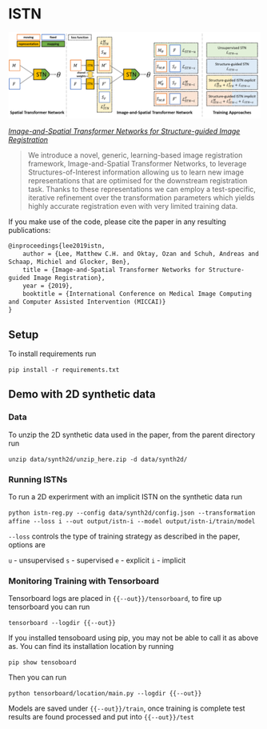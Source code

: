 # ISTN
![Image-and-Spatial Transformer Networks](istn_overview.PNG)

[_Image-and-Spatial Transformer Networks for Structure-guided Image Registration_](http://wp.doc.ic.ac.uk/bglocker/publication/lee2019miccai/)

> We introduce a novel, generic, learning-based image registration framework, Image-and-Spatial Transformer Networks, to leverage Structures-of-Interest information allowing us to learn new image representations that are optimised for the downstream registration task. Thanks to these representations we can employ a test-specific, iterative refinement over the transformation parameters which yields highly accurate registration even with very limited training data.

If you make use of the code, please cite the paper in any resulting publications:
```
@inproceedings{lee2019istn,
    author = {Lee, Matthew C.H. and Oktay, Ozan and Schuh, Andreas and Schaap, Michiel and Glocker, Ben},
    title = {Image-and-Spatial Transformer Networks for Structure-guided Image Registration},
    year = {2019},
    booktitle = {International Conference on Medical Image Computing and Computer Assisted Intervention (MICCAI)}
}
```

## Setup

To install requirements run

`pip install -r requirements.txt`

## Demo with 2D synthetic data

### Data
To unzip the 2D synthetic data used in the paper, from the parent directory run

`unzip data/synth2d/unzip_here.zip -d data/synth2d/`

### Running ISTNs
To run a 2D experirment with an implicit ISTN on the synthetic data run

`python istn-reg.py --config data/synth2d/config.json --transformation affine --loss i --out output/istn-i --model output/istn-i/train/model`

`--loss` controls the type of training strategy as described in the paper, options are

`u` - unsupervised
`s` - supervised
`e` - explicit
`i` - implicit

### Monitoring Training with Tensorboard
Tensorboard logs are placed in `{{--out}}/tensorboard`, to fire up tensorboard you can run

`tensorboard --logdir {{--out}}`

If you installed tensoboard using pip, you may not be able to call it as above as. You can find its installation location by running

`pip show tensoboard`

Then you can run 

`python tensorboard/location/main.py --logdir {{--out}}`

Models are saved under `{{--out}}/train`, once training is complete test results are found processed and put into `{{--out}}/test`
